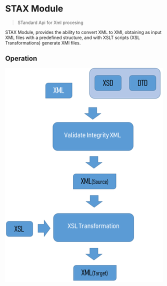 # STAX Module
> STandard Api for Xml procesing

STAX Module, provides the ability to convert XML to XMI, obtaining as input XML files with a predefined structure, and with XSLT scripts (XSL Transformations) generate XMI files.

## Operation

<p align="center">
    <img src="docs/img/xml-transformation.png" alt="tangara" />
</p>



